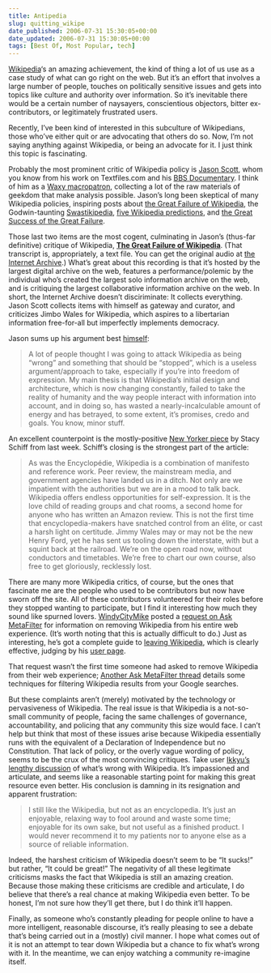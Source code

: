 ```yaml
---
title: Antipedia
slug: quitting_wikipe
date_published: 2006-07-31 15:30:05+00:00
date_updated: 2006-07-31 15:30:05+00:00
tags: [Best Of, Most Popular, tech]
---
```

[Wikipedia](http://en.wikipedia.org/)‘s an amazing achievement, the kind of thing a lot of us use as a case study of what can go right on the web. But it’s an effort that involves a large number of people, touches on politically sensitive issues and gets into topics like culture and authority over information. So it’s inevitable there would be a certain number of naysayers, conscientious objectors, bitter ex-contributors, or legitimately frustrated users.

Recently, I’ve been kind of interested in this subculture of Wikipedians, those who’ve either quit or are advocating that others do so. Now, I’m not saying anything against Wikipedia, or being an advocate for it. I just think this topic is fascinating.

Probably the most prominent critic of Wikipedia policy is [Jason Scott](http://ascii.textfiles.com/), whom you know from his work on Textfiles.com and his [BBS Documentary](http://www.bbsdocumentary.com/). I think of him as a [Waxy macropatron](http://www.waxy.org/archive/2004/04/16/ancient_.shtml), collecting a lot of the raw materials of geekdom that make analysis possible. Jason’s long been skeptical of many Wikipedia policies, inspiring posts about [the Great Failure of Wikipedia](http://ascii.textfiles.com/archives/000060.html), the Godwin-taunting [Swastikipedia](http://ascii.textfiles.com/archives/000100.html), [five Wikipedia predictions](http://ascii.textfiles.com/archives/000205.html), and [the Great Success of the Great Failure](http://ascii.textfiles.com/archives/000218.html).

Those last two items are the most cogent, culminating in Jason’s (thus-far definitive) critique of Wikipedia, **[The Great Failure of Wikipedia](http://www.cow.net/transcript.txt)**. (That transcript is, appropriately, a text file. You can get the original audio at [the Internet Archive](http://www.archive.org/details/20060408-jscott-wikipedia).) What’s great about this recording is that it’s hosted by the largest digital archive on the web, features a performance/polemic by the individual who’s created the largest solo information archive on the web, and is critiquing the largest collaborative information archive on the web. In short, the Internet Archive doesn’t disciriminate: It collects everything. Jason Scott collects items with himself as gateway and curator, and criticizes Jimbo Wales for Wikipedia, which aspires to a libertarian information free-for-all but imperfectly implements democracy.

Jason sums up his argument best [himself](http://ascii.textfiles.com/archives/000218.html):

> A lot of people thought I was going to attack Wikipedia as being “wrong” and something that should be “stopped”, which is a useless argument/approach to take, especially if you’re into freedom of expression. My main thesis is that Wikipedia’s initial design and architecture, which is now changing constantly, failed to take the reality of humanity and the way people interact with information into account, and in doing so, has wasted a nearly-incalculable amount of energy and has betrayed, to some extent, it’s promises, credo and goals. You know, minor stuff.

An excellent counterpoint is the mostly-positive [New Yorker piece](http://www.newyorker.com/fact/content/articles/060731fa_fact) by Stacy Schiff from last week. Schiff’s closing is the strongest part of the article:

> As was the Encyclopédie, Wikipedia is a combination of manifesto and reference work. Peer review, the mainstream media, and government agencies have landed us in a ditch. Not only are we impatient with the authorities but we are in a mood to talk back. Wikipedia offers endless opportunities for self-expression. It is the love child of reading groups and chat rooms, a second home for anyone who has written an Amazon review. This is not the first time that encyclopedia-makers have snatched control from an élite, or cast a harsh light on certitude. Jimmy Wales may or may not be the new Henry Ford, yet he has sent us tooling down the interstate, with but a squint back at the railroad. We’re on the open road now, without conductors and timetables. We’re free to chart our own course, also free to get gloriously, recklessly lost.

There are many more Wikipedia critics, of course, but the ones that fascinate me are the people who used to be contributors but now have sworn off the site. All of these contributors volunteered for their roles before they stopped wanting to participate, but I find it interesting how much they sound like spurned lovers. [WindyCityMike](http://www.windycitymike.com/) posted a [request on Ask MetaFilter](http://ask.metafilter.com/mefi/42936) for information on removing Wikipedia from his entire web experience. (It’s worth noting that this is actually difficult to do.) Just as interesting, he’s got a complete guide to [leaving Wikipedia](http://windycitymike.com/2006/07/25/say-goodbye-to-wikiwood-say-goodbye-my-baby/), which is clearly effective, judging by his [user page](http://en.wikipedia.org/wiki/User:WCityMike).

That request wasn’t the first time someone had asked to remove Wikipedia from their web experience; [Another Ask MetaFilter thread](http://ask.metafilter.com/mefi/39133) details some techniques for filtering Wikipedia results from your Google searches.

But these complaints aren’t (merely) motivated by the technology or pervasiveness of Wikipedia. The real issue is that Wikipedia is a not-so-small community of people, facing the same challenges of governance, accountability, and policing that any community this size would face. I can’t help but think that most of these issues arise because Wikipedia essentially runs with the equivalent of a Declaration of Independence but no Constitution. That lack of policy, or the overly vague wording of policy, seems to be the crux of the most convincing critiques. Take user [Ikkyu’s lengthy discussion](http://en.wikipedia.org/wiki/User:Ikkyu2#What.27s_wrong_with_Wikipedia) of what’s wrong with Wikipedia. It’s impassioned and articulate, and seems like a reasonable starting point for making this great resource even better. His conclusion is damning in its resignation and apparent frustration:

> I still like the Wikipedia, but not as an encyclopedia. It’s just an enjoyable, relaxing way to fool around and waste some time; enjoyable for its own sake, but not useful as a finished product. I would never recommend it to my patients nor to anyone else as a source of reliable information.

Indeed, the harshest criticism of Wikipedia doesn’t seem to be “It sucks!” but rather, “It could be great!” The negativity of all these legitimate criticisms masks the fact that Wikipedia is still an amazing creation. Because those making these criticisms are credible and articulate, I do believe that there’s a real chance at making Wikipedia even better. To be honest, I’m not sure how they’ll get there, but I do think it’ll happen.

Finally, as someone who’s constantly pleading for people online to have a more intelligent, reasonable discourse, it’s really pleasing to see a debate that’s being carried out in a (mostly) civil manner. I hope what comes out of it is not an attempt to tear down Wikipedia but a chance to fix what’s wrong with it. In the meantime, we can enjoy watching a community re-imagine itself.
